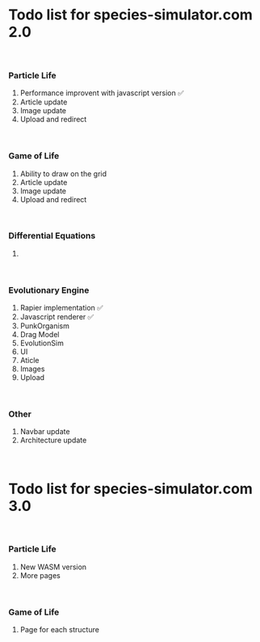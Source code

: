 # Todo list for species-simulator.com 2.0

<br>

### Particle Life

1. Performance improvent with javascript version ✅
2. Article update 
3. Image update
4. Upload and redirect

<br>

### Game of Life

1. Ability to draw on the grid
2. Article update
3. Image update
4. Upload and redirect

<br>

### Differential Equations

1. 

<br>

### Evolutionary Engine

1. Rapier implementation ✅
2. Javascript renderer ✅
3. PunkOrganism
4. Drag Model
5. EvolutionSim
6. UI
7. Aticle
8. Images
9. Upload

<br>

### Other

1. Navbar update
2. Architecture update

<br>

# Todo list for species-simulator.com 3.0

<br>

### Particle Life

1. New WASM version
2. More pages

<br>

### Game of Life

1. Page for each structure

<br>